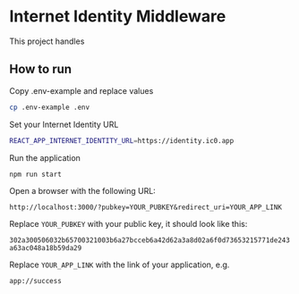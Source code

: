 # Internet Identity Middleware

This project handles

## How to run

Copy .env-example and replace values

```bash
cp .env-example .env
```

Set your Internet Identity URL

```bash
REACT_APP_INTERNET_IDENTITY_URL=https://identity.ic0.app
```

Run the application

```
npm run start
```

Open a browser with the following URL:

```
http://localhost:3000/?pubkey=YOUR_PUBKEY&redirect_uri=YOUR_APP_LINK
```

Replace `YOUR_PUBKEY` with your public key, it should look like this:

`302a300506032b65700321003b6a27bcceb6a42d62a3a8d02a6f0d73653215771de243a63ac048a18b59da29`

Replace `YOUR_APP_LINK` with the link of your application, e.g.

`app://success`
